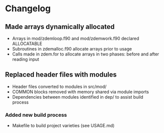 # Changelog

## Made arrays dynamically allocated
- Arrays in mod/zdemloop.f90 and mod/zdemwork.f90 declared ALLOCATABLE
- Subroutines in zdemalloc.f90 allocate arrays prior to usage
- Calls made in zdem.for to allocate arrays in two phases: before and after reading input

## Replaced header files with modules
- Header files converted to modules in src/mod/
- COMMON blocks removed with memory shared via module imports
- Dependencies between modules identified in dep/ to assist build process

### Added new build process
- Makefile to build project varieties (see USAGE.md)